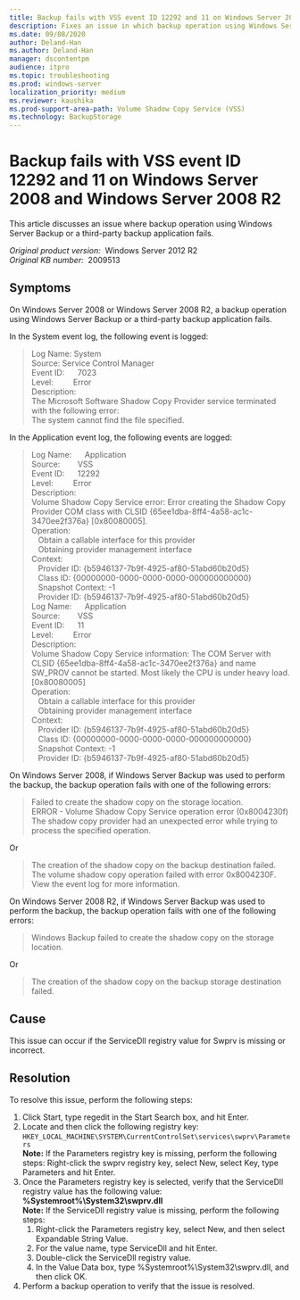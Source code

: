 ```yaml
---
title: Backup fails with VSS event ID 12292 and 11 on Windows Server 2008 and Windows Server 2008 R2
description: Fixes an issue in which backup operation using Windows Server Backup or a third-party backup application fails.
ms.date: 09/08/2020
author: Deland-Han
ms.author: Deland-Han
manager: dscontentpm
audience: itpro
ms.topic: troubleshooting
ms.prod: windows-server
localization_priority: medium
ms.reviewer: kaushika
ms.prod-support-area-path: Volume Shadow Copy Service (VSS)
ms.technology: BackupStorage
---
```

# Backup fails with VSS event ID 12292 and 11 on Windows Server 2008 and Windows Server 2008 R2

This article discusses an issue where backup operation using Windows Server Backup or a third-party backup application fails.

_Original product version:_ &nbsp;Windows Server 2012 R2  
_Original KB number:_ &nbsp;2009513

## Symptoms

On Windows Server 2008 or Windows Server 2008 R2, a backup operation using Windows Server Backup or a third-party backup application fails.

In the System event log, the following event is logged:

> Log Name: System  
Source: Service Control Manager  
Event ID:      7023  
Level:         Error  
Description:  
The Microsoft Software Shadow Copy Provider service terminated with the following error:  
The system cannot find the file specified.

In the Application event log, the following events are logged:

> Log Name:      Application  
Source:        VSS  
Event ID:      12292  
Level:         Error  
Description:  
Volume Shadow Copy Service error: Error creating the Shadow Copy Provider COM class with CLSID {65ee1dba-8ff4-4a58-ac1c-3470ee2f376a} [0x80080005].  
Operation:  
   Obtain a callable interface for this provider  
   Obtaining provider management interface  
Context:  
   Provider ID: {b5946137-7b9f-4925-af80-51abd60b20d5}  
   Class ID: {00000000-0000-0000-0000-000000000000}  
   Snapshot Context: -1  
   Provider ID: {b5946137-7b9f-4925-af80-51abd60b20d5}  
Log Name:      Application  
Source:        VSS  
Event ID:      11  
Level:         Error  
Description:  
Volume Shadow Copy Service information: The COM Server with CLSID {65ee1dba-8ff4-4a58-ac1c-3470ee2f376a} and name SW_PROV cannot be started. Most likely the CPU is under heavy load. [0x80080005]  
Operation:  
   Obtain a callable interface for this provider  
   Obtaining provider management interface  
Context:  
   Provider ID: {b5946137-7b9f-4925-af80-51abd60b20d5}  
   Class ID: {00000000-0000-0000-0000-000000000000}  
   Snapshot Context: -1  
   Provider ID: {b5946137-7b9f-4925-af80-51abd60b20d5}  

On Windows Server 2008, if Windows Server Backup was used to perform the backup, the backup operation fails with one of the following errors:

> Failed to create the shadow copy on the storage location.  
ERROR - Volume Shadow Copy Service operation error (0x8004230f)  
The shadow copy provider had an unexpected error while trying to process the specified operation.  

Or

> The creation of the shadow copy on the backup destination failed.  
The volume shadow copy operation failed with error 0x8004230F.  
View the event log for more information.  

On Windows Server 2008 R2, if Windows Server Backup was used to perform the backup, the backup operation fails with one of the following errors:
> Windows Backup failed to create the shadow copy on the storage location.

Or

> The creation of the shadow copy on the backup storage destination failed.

## Cause

This issue can occur if the ServiceDll registry value for Swprv is missing or incorrect.

## Resolution

To resolve this issue, perform the following steps:

1. Click Start, type regedit in the Start Search box, and hit Enter.
2. Locate and then click the following registry key:
 `HKEY_LOCAL_MACHINE\SYSTEM\CurrentControlSet\services\swprv\Parameters`  
    **Note:** If the Parameters registry key is missing, perform the following steps:
    Right-click the swprv registry key, select New, select Key, type Parameters and hit Enter.
3. Once the Parameters registry key is selected, verify that the ServiceDll registry value has the following value:
     **%Systemroot%\System32\swprv.dll**  
     **Note:** If the ServiceDll registry value is missing, perform the following steps:
    1. Right-click the Parameters registry key, select New, and then select Expandable String Value.
    2. For the value name, type ServiceDll and hit Enter.
    3. Double-click the ServiceDll registry value.
    4. In the Value Data box, type %Systemroot%\System32\swprv.dll, and then click OK.
4. Perform a backup operation to verify that the issue is resolved.
